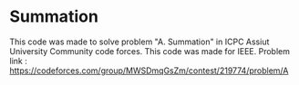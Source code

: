 # Summation
This code was made to solve problem "A. Summation" in ICPC Assiut University Community code forces. This code was made for IEEE. Problem link : https://codeforces.com/group/MWSDmqGsZm/contest/219774/problem/A

